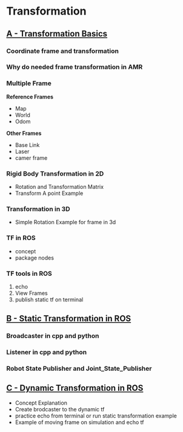 # Transformation

## [A -  Transformation Basics](3.URDF-Simulation_Workshop/Transformation_Basics_and_Stactic_Transforms/Transformations_and_Frames.md)

### Coordinate frame and transformation

### Why do needed frame transformation in AMR

### Multiple Frame

**Reference Frames**

- Map
- World
- Odom

**Other Frames**

- Base Link
- Laser
- camer frame

### Rigid Body Transformation in 2D

- Rotation and Transformation Matrix
- Transform A point Example

### Transformation in 3D

- Simple Rotation Example for frame in 3d


### TF in ROS

- concept
- package nodes

### TF tools in ROS

1. echo
2. View Frames
3. publish static tf on terminal

## [B -  Static Transformation in ROS](3.URDF-Simulation_Workshop/Transformation_Basics_and_Stactic_Transforms/Static.md)

### Broadcaster  in cpp and python

### Listener in cpp and python

### Robot State Publisher and  Joint_State_Publisher

## [C - Dynamic Transformation in ROS](3.URDF-Simulation_Workshop/Dynamic_Transforms/Dynamic.md)

- Concept Explanation
- Create brodcaster to  the dynamic tf
- practice echo from terminal or run static transformation example
- Example of moving frame on simulation and echo tf
